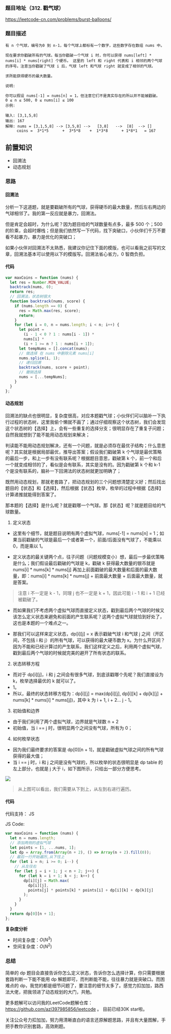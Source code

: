 ### 题目地址（312. 戳气球）

https://leetcode-cn.com/problems/burst-balloons/

### 题目描述

```
有 n 个气球，编号为0 到 n-1，每个气球上都标有一个数字，这些数字存在数组 nums 中。

现在要求你戳破所有的气球。每当你戳破一个气球 i 时，你可以获得 nums[left] * nums[i] * nums[right] 个硬币。 这里的 left 和 right 代表和 i 相邻的两个气球的序号。注意当你戳破了气球 i 后，气球 left 和气球 right 就变成了相邻的气球。

求所能获得硬币的最大数量。

说明:

你可以假设 nums[-1] = nums[n] = 1，但注意它们不是真实存在的所以并不能被戳破。
0 ≤ n ≤ 500, 0 ≤ nums[i] ≤ 100
示例:

输入: [3,1,5,8]
输出: 167
解释: nums = [3,1,5,8] --> [3,5,8] -->   [3,8]   -->  [8]  --> []
     coins =  3*1*5      +  3*5*8    +  1*3*8      + 1*8*1   = 167
```

## 前置知识

- 回溯法
- 动态规划
  
### 思路

#### 回溯法

分析一下这道题，就是要戳破所有的气球，获得硬币的最大数量，然后左右两边的气球相邻了。我的第一反应就是暴力，回溯法。

但是肯定会超时，为什么呢？因为题目给的气球数量有点多，最多 500 个；500 的阶乘，会超时爆栈；但是我们依然写一下代码，找下突破口，小伙伴们千万不要看不起暴力，暴力是优化的突破口；

如果小伙伴对回溯法不太熟悉，我建议你记住下面的模版，也可以看我之前写的文章，回溯法基本可以使用以下的模版写。回溯法省心省力，0 智商负担。

#### 代码

```js
var maxCoins = function (nums) {
  let res = Number.MIN_VALUE;
  backtrack(nums, 0);
  return res;
  // 回溯法，状态树很大
  function backtrack(nums, score) {
    if (nums.length == 0) {
      res = Math.max(res, score);
      return;
    }
    for (let i = 0, n = nums.length; i < n; i++) {
      let point =
        (i - 1 < 0 ? 1 : nums[i - 1]) *
        nums[i] *
        (i + 1 >= n ? 1 : nums[i + 1]);
      let tempNums = [].concat(nums);
      // 做选择 在 nums 中删除元素 nums[i]
      nums.splice(i, 1);
      // 递归回溯
      backtrack(nums, score + point);
      // 撤销选择
      nums = [...tempNums];
    }
  }
};
```

#### 动态规划

回溯法的缺点也很明显，复杂度很高，对应本题戳气球；小伙伴们可以脑补一下执行过程的状态树，这里我偷个懒就不画了；通过仔细观察这个状态树，我们会发现这个状态树的【选择】上，会有一些重复的选择分支；很明显存在了重复子问题；自然我就想到了能不能用动态规划来解决；

判读能不能用动态规划解决，还有一个问题，就是必须存在最优子结构；什么意思呢？其实就是根据局部最优，推导出答案；假设我们戳破第 k 个气球是最优策略的最后一步，和上一步有没有联系呢？根据题目意思，戳破第 k 个，前一个和后一个就变成相邻的了，看似是会有联系，其实是没有的。因为戳破第 k 个和 k-1 个是没有联系的，脑补一下回溯法的状态树就更加明确了；

既然用动态规划，那就老套路了，把动态规划的三个问题想清楚定义好；然后找出题目的【状态】和【选择】，然后根据【状态】枚举，枚举的过程中根据【选择】计算递推就能得到答案了。

那本题的【选择】是什么呢？就是戳哪一个气球。那【状态】呢？就是题目给的气球数量。

1. 定义状态

- 这里有个细节，就是题目说明有两个虚拟气球，nums[-1] = nums[n] = 1；如果当前戳破的气球是最后一个或者第一个，前面/后面没有气球了，不能乘以 0，而是乘以 1。

- 定义状态的最关键两个点，往子问题（问题规模变小）想，最后一步最优策略是什么；我们假设最后戳破的气球是 k，戳破 k 获得最大数量的银币就是 nums[i] * nums[k] * nums[j] 再加上前面戳破的最大数量和后面的最大数量，即：nums[i] * nums[k] * nums[j] + 前面最大数量 + 后面最大数量，就是答案。

> 注意 i 不一定是 k - 1，同理 j 也不一定是 k + 1，因此可能 i - 1 和 i + 1 已经被戳破了。

- 而如果我们不考虑两个虚拟气球而直接定义状态，戳到最后两个气球的时候又该怎么定义状态来避免和前面的产生联系呢？这两个虚拟气球就恰到好处了，这也是本题的一个难点之一。

- 那我们可以这样来定义状态，dp[i][j] = x 表示戳破气球 i 和气球 j 之间（开区间，不包括 i 和 j）的所有气球，可以获得的最大硬币数为 x。为什么开区间？因为不能和已经计算过的产生联系，我们这样定义之后，利用两个虚拟气球，戳到最后两个气球的时候就完美的避开了所有状态的联系。

2. 状态转移方程

- 而对于 dp[i][j]，i 和 j 之间会有很多气球，到底该戳哪个先呢？我们直接设为 k，枚举选择最优的 k 就可以了。
 - 1。
- 所以，最终的状态转移方程为：dp[i][j] = max(dp[i][j], dp[i][k] + dp[k][j] + nums[k] * nums[i] * nums[j])，其中 k 为 i + 1, i + 2... j - 1。

3. 初始值和边界

- 由于我们利用了两个虚拟气球，边界就是气球数 n + 2
- 初始值，当 i == j 时，很明显两个之间没有气球，所有为 0；

4. 如何枚举状态

- 因为我们最终要求的答案是 dp[0][n + 1]，就是戳破虚拟气球之间的所有气球获得的最大值；
- 当 i == j 时，i 和 j 之间是没有气球的，所以枚举的状态很明显是 dp table 的左上部分，也就是 j 大于 i，如下图所示，只给出一部分方便思考。

![](https://tva1.sinaimg.cn/large/007S8ZIlly1gfckn1vngxj30lk0aodgf.jpg)

> 从上图可以看出，我们需要从下到上，从左到右进行遍历。

#### 代码


代码支持： JS

JS Code:

```js
var maxCoins = function (nums) {
  let n = nums.length;
  // 添加两侧的虚拟气球
  let points = [1, ...nums, 1];
  let dp = Array.from(Array(n + 2), () => Array(n + 2).fill(0));
  // 最后一行开始遍历,从下往上
  for (let i = n; i >= 0; i--) {
    // 从左往右
    for (let j = i + 1; j < n + 2; j++) {
      for (let k = i + 1; k < j; k++) {
        dp[i][j] = Math.max(
          dp[i][j],
          points[j] * points[k] * points[i] + dp[i][k] + dp[k][j]
        );
      }
    }
  }
  return dp[0][n + 1];
};
```

**复杂度分析**
- 时间复杂度：$O(N ^ 3)$
- 空间复杂度：$O(N ^ 2)$

### 总结

简单的 dp 题目会直接告诉你怎么定义状态，告诉你怎么选择计算，你只需要根据套路判断一下能不能用 dp 解题即可，而判断能不能，往往暴力就是突破口。而困难点的 dp，我觉的都是细节问题了，要注意的细节太多了。感觉力扣加加，路西法大佬，把我领进了动态规划的大门，共勉。


更多题解可以访问我的LeetCode题解仓库：https://github.com/azl397985856/leetcode  。 目前已经30K star啦。

关注公众号力扣加加，努力用清晰直白的语言还原解题思路，并且有大量图解，手把手教你识别套路，高效刷题。
